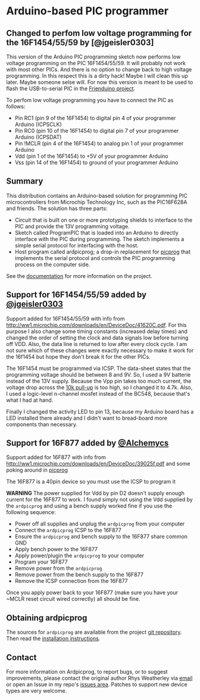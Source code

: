
Arduino-based PIC programmer
============================

## Changed to perfom low voltage programming for the 16F1454/55/59 by [@jgeisler0303]
This version of the Arduino PIC programming sketch now performs low voltage programming on the PIC 16F1454/55/59.
It will probably not work with most other PICs. And there is no option to change back to high voltage programming.
In this respect this is a dirty hack!
Maybe I will clean this up later. Maybe someone selse will. For now this version is meant to be used to flash the USB-to-serial PIC in the [Frienduino project](https://github.com/jgeisler0303/Frienduino).

To perfom low voltage programming you have to connect the PIC as follows:
* Pin RC1 (pin 9 of the 16F1454) to digital pin  4 of your programmer Arduino (ICPSCLK)
* Pin RC0 (pin 10 of the 16F1454) to digital pin  7 of your programmer Arduino (ICPSDAT)
* Pin !MCLR (pin 4 of the 16F1454) to analog pin  1 of your programmer Arduino
* Vdd (pin 1 of the 16F1454) to +5V of your programmer Arduino
* Vss (pin 14 of the 16F1454) to ground of your programmer Arduino


## Summary
This distribution contains an Arduino-based solution for programming
PIC microcontrollers from Microchip Technology Inc, such as the
PIC16F628A and friends.  The solution has three parts:

* Circuit that is built on one or more prototyping shields to interface
  to the PIC and provide the 13V programming voltage.
* Sketch called ProgramPIC that is loaded into an Arduino to directly
  interface with the PIC during programming.  The sketch implements a
  simple serial protocol for interfacing with the host.
* Host program called ardpicprog; a drop-in replacement for
  [picprog](http://hyvatti.iki.fi/~jaakko/pic/picprog.html) that
  implements the serial protocol and controls the PIC programming
  process on the computer side.

See the [documentation](http://rweather.github.com/ardpicprog/)
for more information on the project.

## Support for 16F1454/55/59 added by [@jgeisler0303](https://github.com/jgeisler0303/ardpicprog)
Support added for 16F1454/55/59 with info from http://ww1.microchip.com/downloads/en/DeviceDoc/41620C.pdf. 
For this purpose I also change some timing constants (increased delay times) and changed the order of 
setting the clock and data signals low before turning off VDD. Also, the data line is returned to low after every clock cycle.
I am not sure which of these changes were exactly necessary to make it work for the 16f1454 but hope they don't break it for the other PICs.

The 16F1454 must be programmed via ICSP. The data-sheet states that the programming voltage should be between 8 and 9V. So, I used a 9V batterie instead of the 13V supply.
Because the Vpp pin takes too much current, the voltage drop across the [10k pull-up](http://rweather.github.io/ardpicprog/pic14_zif_circuit.png) is too high, so I changed it to 4.7k.
Also, I used a logic-level n-channel mosfet instead of the BC548, because that's what I had at hand.

Finally I changed the activity LED to pin 13, because my Arduino board has a LED installed there already and I didn't want to bread-board more components than necessary.

## Support for 16F877 added by [@Alchemycs](https://github.com/alchemycs/ardpicprog)
Support added for 16F877 with info from http://ww1.microchip.com/downloads/en/DeviceDoc/39025f.pdf and some
poking around in [picprog](http://hyvatti.iki.fi/~jaakko/pic/picprog.html)

The 16F877 is a 40pin device so you must use the ICSP to program it

**WARNING** The power supplied for Vdd by pin D2 doesn't supply enough current for the 16F877 to work.
I found simply not using the Vdd supplied by the `ardpicprog` and using a bench supply worked fine if you
use the following sequence:

* Power off all supplies and unplug the `ardpicprog` from your computer
* Connect the `ardpicprog` ICSP to the 16F877
* Ensure the `ardpicprog` and bench supply to the 16F877 share common GND
* Apply bench power to the 16F877
* Apply power/plugin the `ardpicprog` to your computer
* Program your 16F877
* Remove power from the `ardpicprog`
* Remove power from the bench supply to the 16F877
* Remove the ICSP connection from the 16F877

Once you apply power back to your 16F877 (make sure you have your ~MCLR reset circuit wired correctly) all should be fine.

## Obtaining ardpicprog

The sources for `ardpicprog` are available from the project
[git repository](https://github.com/jgeisler0303/ardpicprog).  Then read the
[installation instructions](http://rweather.github.com/ardpicprog/installation.html).

## Contact

For more information on Ardpicprog, to report bugs, or to suggest
improvements, please contact the original author Rhys Weatherley via
[email](mailto:rhys.weatherley@gmail.com) or open an Issue in my repo's [issues area](https://github.com/jgeisler0303/ardpicprog/issues).  Patches to support new
device types are very welcome.
